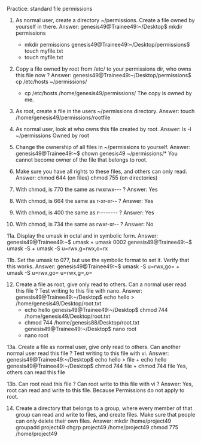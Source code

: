 Practice: standard file permissions
1. As normal user, create a directory ~/permissions. Create a file owned by yourself in there.
Answer:
	genesis49@Trainee49:~/Desktop$ mkdir permissions
	+ mkdir permissions
	genesis49@Trainee49:~/Desktop/permissions$ touch myfile.txt
	+ touch myfile.txt

2. Copy a file owned by root from /etc/ to your permissions dir, who owns this file now ?
Answer:
	genesis49@Trainee49:~/Desktop/permissions$ cp /etc/hosts ~/permissions/
	+ cp /etc/hosts /home/genesis49/permissions/
	The copy is owned by me.

3. As root, create a file in the users ~/permissions directory.
Answer: 
	touch /home/genesis49/permissions/rootfile

4. As normal user, look at who owns this file created by root.
Answer:
	ls -l ~/permissions
	Owned by root

5. Change the ownership of all files in ~/permissions to yourself.
Answer: 
	genesis49@Trainee49:~$ chown genesis49 ~/permissions/*
	You cannot become owner of the file that belongs to root.

6. Make sure you have all rights to these files, and others can only read.
Answer:
	chmod 644 (on files)
    chmod 755 (on directories)
     
7. With chmod, is 770 the same as rwxrwx--- ?
Answer: Yes

8. With chmod, is 664 the same as r-xr-xr-- ?
Answer: Yes

9. With chmod, is 400 the same as r-------- ?
Answer: Yes

10. With chmod, is 734 the same as rwxr-xr-- ?
Answer: No

11a. Display the umask in octal and in symbolic form.
Answer:
	genesis49@Trainee49:~$ umask
	+ umask
	0002
	genesis49@Trainee49:~$ umask -S
	+ umask -S
	u=rwx,g=rwx,o=rx

11b. Set the umask to 077, but use the symbolic format to set it. Verify that this works.
Answer:
	genesis49@Trainee49:~$ umask -S u=rwx,go=
	+ umask -S u=rwx,go=
	u=rwx,g=,o=

12. Create a file as root, give only read to others. Can a normal user read this file ? Test writing to this file with nano.
Answer: 
	genesis49@Trainee49:~/Desktop$ echo hello > /home/genesis49/Desktop/root.txt
	+ echo hello
	genesis49@Trainee49:~/Desktop$ chmod 744 /home/genesis49/Desktop/root.txt
	+ chmod 744 /home/genesis88/Desktop/root.txt
	genesis49@Trainee49:~/Desktop$ nano root
	+ nano root

13a. Create a file as normal user, give only read to others. Can another normal user read this file ? Test writing to this file with vi.
Answer:
	genesis49@Trainee49:~/Desktop$ echo hello > file
	+ echo hello
	genesis49@Trainee49:~/Desktop$ chmod 744 file
	+ chmod 744 file
	Yes, others can read this file

13b. Can root read this file ? Can root write to this file with vi ?
Answer:
	Yes, root can read and write to this file. Because Permissions do not apply to root.

14. Create a directory that belongs to a group, where every member of that group can read and write to files, and create files. Make sure that people can only delete their own files.
Answer: 
	mkdir /home/project49 
     groupadd project49
     chgrp project49 /home/project49
     chmod 775 /home/project49
     
